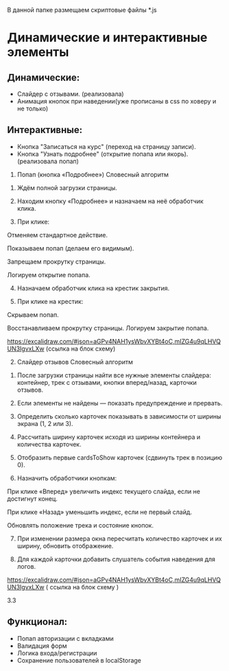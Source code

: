 В данной папке размещаем скриптовые файлы *.js
# Динамические и интерактивные элементы

## Динамические:
- Слайдер с отзывами. (реализовала)
- Анимация кнопок при наведении(уже прописаны в css по ховеру и не только)

## Интерактивные:
- Кнопка "Записаться на курс" (переход на страницу записи).
- Кнопка "Узнать подробнее" (открытие попапа или якорь). (реализовала попап)


1. Попап (кнопка «Подробнее»)
Словесный алгоритм
1) Ждём полной загрузки страницы.

2) Находим кнопку «Подробнее» и назначаем на неё обработчик клика.

3) При клике:

Отменяем стандартное действие.

Показываем попап (делаем его видимым).

Запрещаем прокрутку страницы.

Логируем открытие попапа.

4) Назначаем обработчик клика на крестик закрытия.

5) При клике на крестик:

Скрываем попап.

Восстанавливаем прокрутку страницы.
Логируем закрытие попапа.

https://excalidraw.com/#json=aGPv4NAH1ysWbvXYBt4oC,mIZG4u9qLHVQUN3IgvxLXw (ссылка на блок схему)


2. Слайдер отзывов
Словесный алгоритм

1) После загрузки страницы найти все нужные элементы слайдера: контейнер, трек с отзывами, кнопки вперед/назад, карточки отзывов.

2) Если элементы не найдены — показать предупреждение и прервать.

3) Определить сколько карточек показывать в зависимости от ширины экрана (1, 2 или 3).

4) Рассчитать ширину карточек исходя из ширины контейнера и количества карточек.

5) Отобразить первые cardsToShow карточек (сдвинуть трек в позицию 0).

6) Назначить обработчики кнопкам:

При клике «Вперед» увеличить индекс текущего слайда, если не достигнут конец.

При клике «Назад» уменьшить индекс, если не первый слайд.

Обновлять положение трека и состояние кнопок.

7) При изменении размера окна пересчитать количество карточек и их ширину, обновить отображение.

8) Для каждой карточки добавить слушатель события наведения для логов.

https://excalidraw.com/#json=aGPv4NAH1ysWbvXYBt4oC,mIZG4u9qLHVQUN3IgvxLXw ( ссылка на блок схему )

3.3

## Функционал:
- Попап авторизации с вкладками
- Валидация форм
- Логика входа/регистрации
- Сохранение пользователей в localStorage
